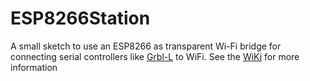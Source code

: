 # ESP8266Station
A small sketch to use an ESP8266 as transparent Wi-Fi bridge for connecting serial controllers like [Grbl-L](https://github.com/MetalWorkerTools/grbl-L) to WiFi.
See the [WiKi](https://github.com/MetalWorkerTools/ESP8266Station/wiki) for more information
